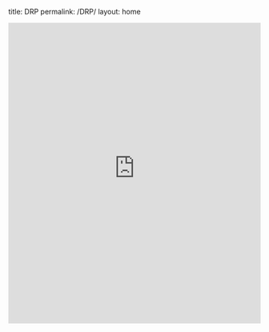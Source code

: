 title: DRP
permalink: /DRP/
layout: home



<embed src="https://raw.githubusercontent.com/hajarzaid/hajarzaid.github.io/2e4bbf8201e9df83cf04a373dc49ec8fb1f8b134/Norms.pdf" type="application/pdf" width="100%" height="600px">
